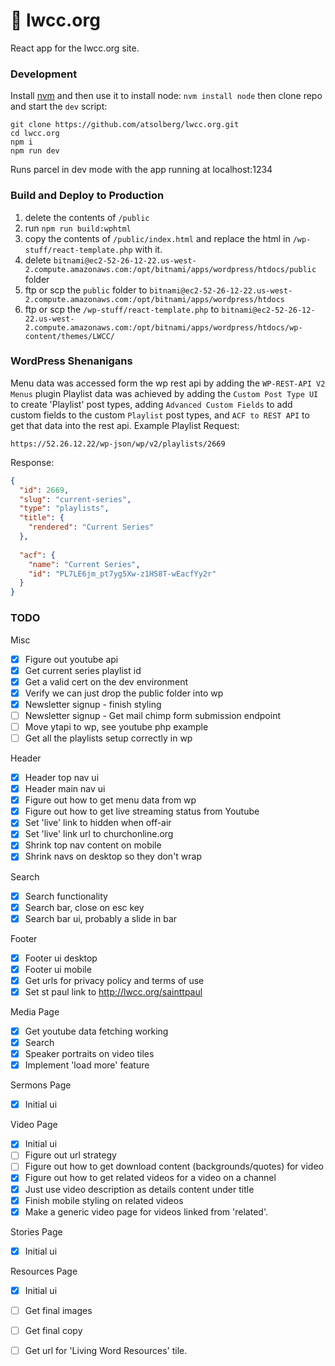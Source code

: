# 📖 lwcc.org
React app for the lwcc.org site.

### Development
Install [nvm](https://github.com/nvm-sh/nvm#installation-and-update)
and then use it to install node: `nvm install node`
then clone repo and start the `dev` script:
```shell
git clone https://github.com/atsolberg/lwcc.org.git
cd lwcc.org
npm i
npm run dev
```
Runs parcel in dev mode with the app running at localhost:1234

### Build and Deploy to Production
1. delete the contents of `/public`
1. run `npm run build:wphtml`
1. copy the contents of `/public/index.html` and replace the html in `/wp-stuff/react-template.php` with it.
1. delete `bitnami@ec2-52-26-12-22.us-west-2.compute.amazonaws.com:/opt/bitnami/apps/wordpress/htdocs/public` folder
1. ftp or scp the `public` folder to `bitnami@ec2-52-26-12-22.us-west-2.compute.amazonaws.com:/opt/bitnami/apps/wordpress/htdocs`
1. ftp or scp the `/wp-stuff/react-template.php` to `bitnami@ec2-52-26-12-22.us-west-2.compute.amazonaws.com:/opt/bitnami/apps/wordpress/htdocs/wp-content/themes/LWCC/`

### WordPress Shenanigans
Menu data was accessed form the wp rest api by adding the `WP-REST-API V2 Menus` plugin
Playlist data was achieved by adding the `Custom Post Type UI` to create 'Playlist' 
post types, adding `Advanced Custom Fields` to add custom fields to the custom 
`Playlist` post types, and `ACF to REST API` to get that data into the rest api.
Example Playlist Request:
```
https://52.26.12.22/wp-json/wp/v2/playlists/2669
```
Response:
```json
{
  "id": 2669,
  "slug": "current-series",
  "type": "playlists",
  "title": {
    "rendered": "Current Series"
  },
  
  "acf": {
    "name": "Current Series",
    "id": "PL7LE6jm_pt7yg5Xw-z1HS8T-wEacfYy2r"
  }
}
```


### TODO
Misc
- [x] Figure out youtube api
- [x] Get current series playlist id
- [x] Get a valid cert on the dev environment
- [x] Verify we can just drop the public folder into wp
- [x] Newsletter signup - finish styling
- [ ] Newsletter signup - Get mail chimp form submission endpoint
- [ ] Move ytapi to wp, see youtube php example
- [ ] Get all the playlists setup correctly in wp

Header
- [x] Header top nav ui
- [x] Header main nav ui
- [x] Figure out how to get menu data from wp
- [x] Figure out how to get live streaming status from Youtube
- [x] Set 'live' link to hidden when off-air
- [x] Set 'live' link url to churchonline.org
- [x] Shrink top nav content on mobile
- [x] Shrink navs on desktop so they don't wrap

Search
- [x] Search functionality
- [x] Search bar, close on esc key 
- [x] Search bar ui, probably a slide in bar

Footer
- [x] Footer ui desktop
- [x] Footer ui mobile
- [x] Get urls for privacy policy and terms of use
- [x] Set st paul link to http://lwcc.org/sainttpaul 

Media Page
- [x] Get youtube data fetching working
- [x] Search
- [x] Speaker portraits on video tiles
- [x] Implement 'load more' feature

Sermons Page 
- [x] Initial ui

Video Page
- [x] Initial ui
- [ ] Figure out url strategy
- [ ] Figure out how to get download content (backgrounds/quotes) for video
- [x] Figure out how to get related videos for a video on a channel
- [x] Just use video description as details content under title
- [x] Finish mobile styling on related videos
- [x] Make a generic video page for videos linked from 'related'.

Stories Page
- [x] Initial ui

Resources Page
- [x] Initial ui
- [ ] Get final images
- [ ] Get final copy
- [ ] Get url for 'Living Word Resources' tile.


